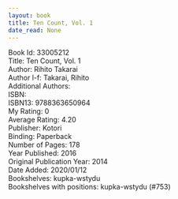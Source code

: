 ```yaml
---
layout: book
title: Ten Count, Vol. 1
date_read: None
---
```


Book Id: 33005212<br />
Title: Ten Count, Vol. 1<br />
Author: Rihito Takarai<br />
Author l-f: Takarai, Rihito<br />
Additional Authors: <br />
ISBN: <br />
ISBN13: 9788363650964<br />
My Rating: 0<br />
Average Rating: 4.20<br />
Publisher: Kotori<br />
Binding: Paperback<br />
Number of Pages: 178<br />
Year Published: 2016<br />
Original Publication Year: 2014<br />
Date Added: 2020/01/12<br />
Bookshelves: kupka-wstydu<br />
Bookshelves with positions: kupka-wstydu (#753)<br />

